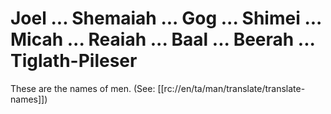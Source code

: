 # Joel ... Shemaiah ... Gog ... Shimei ... Micah ... Reaiah ... Baal ... Beerah ... Tiglath-Pileser

These are the names of men. (See: [[rc://en/ta/man/translate/translate-names]])

